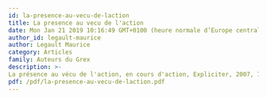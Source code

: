 ```yaml
---
id: la-presence-au-vecu-de-laction
title: La presence au vecu de l'action
date: Mon Jan 21 2019 10:16:49 GMT+0100 (heure normale d’Europe centrale)
author_id: legault-maurice
author: Legault Maurice
category: Articles
family: Auteurs du Grex
description: >-
La présence au vécu de l'action, en cours d'action, Expliciter, 2007, 70, 1-8. 
pdf: /pdf/la-presence-au-vecu-de-laction.pdf
---
```

